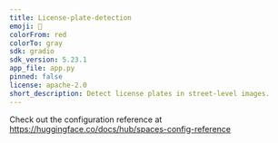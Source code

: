 ```yaml
---
title: License-plate-detection
emoji: 🚗
colorFrom: red
colorTo: gray
sdk: gradio
sdk_version: 5.23.1
app_file: app.py
pinned: false
license: apache-2.0
short_description: Detect license plates in street-level images.
---
```


Check out the configuration reference at https://huggingface.co/docs/hub/spaces-config-reference
